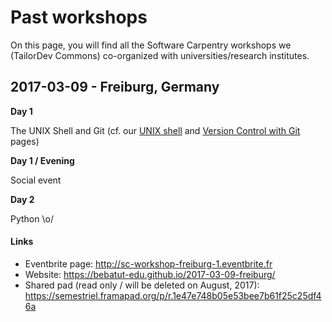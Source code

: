 # Past workshops

On this page, you will find all the Software Carpentry workshops we (TailorDev Commons) co-organized with universities/research institutes.

## 2017-03-09 - Freiburg, Germany

**Day 1**

The UNIX Shell and Git (cf. our [UNIX shell](/software-carpentry/lessons/the-unix-shell.md) and [Version Control with Git](/software-carpentry/lessons/version-control-with-git.md) pages)

**Day 1 / Evening**

Social event

**Day 2**

Python \o/

#### Links

- Eventbrite page: http://sc-workshop-freiburg-1.eventbrite.fr
- Website: https://bebatut-edu.github.io/2017-03-09-freiburg/
- Shared pad (read only / will be deleted on August, 2017): https://semestriel.framapad.org/p/r.1e47e748b05e53bee7b61f25c25df46a